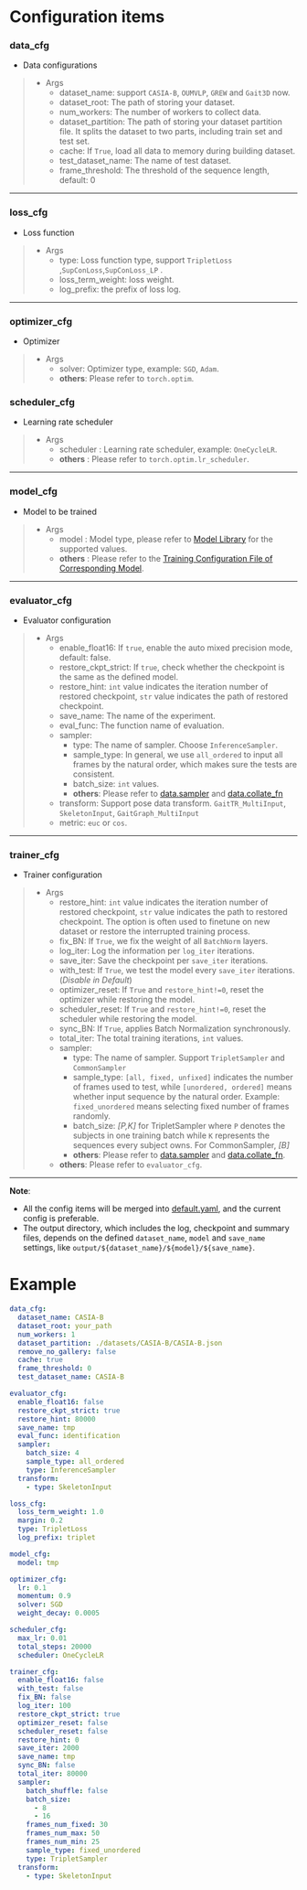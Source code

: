 # Configuration items

### data_cfg
* Data configurations
>
>  * Args
>     * dataset_name: support `CASIA-B`, `OUMVLP`, `GREW` and `Gait3D` now.
>     * dataset_root: The path of storing your dataset.
>     * num_workers: The number of workers to collect data.
>     * dataset_partition: The path of storing your dataset partition file. It splits the dataset to two parts, including train set and test set.
>     * cache: If `True`, load all data to memory during building dataset.
>     * test_dataset_name: The name of test dataset. 
>     * frame_threshold: The threshold of the sequence length, default: 0
----

### loss_cfg
* Loss function
>  * Args
>     * type: Loss function type, support `TripletLoss` ,`SupConLoss`,`SupConLoss_LP` .
>     * loss_term_weight: loss weight.
>     * log_prefix: the prefix of loss log.

----
### optimizer_cfg
* Optimizer
>  * Args
>     * solver: Optimizer type, example: `SGD`, `Adam`.
>     * **others**: Please refer to `torch.optim`.


### scheduler_cfg
* Learning rate scheduler
>  * Args
>     * scheduler : Learning rate scheduler, example: `OneCycleLR`.
>     * **others** : Please refer to `torch.optim.lr_scheduler`.
----
### model_cfg
* Model to be trained
>  * Args
>     * model : Model type, please refer to [Model Library](../fastposegait/modeling/models) for the supported values.
>     * **others** : Please refer to the [Training Configuration File of Corresponding Model](../configs).
----
### evaluator_cfg
* Evaluator configuration
>  * Args
>     * enable_float16: If `true`, enable the auto mixed precision mode, default: false.
>     * restore_ckpt_strict: If `true`, check whether the checkpoint is the same as the defined model.
>     * restore_hint: `int` value indicates the iteration number of restored checkpoint, `str` value indicates the path of restored checkpoint.
>     * save_name: The name of the experiment.
>     * eval_func: The function name of evaluation. 
>     * sampler:
>       - type: The name of sampler. Choose `InferenceSampler`.
>       - sample_type: In general, we use `all_ordered` to input all frames by the natural order, which makes sure the tests are consistent.
>       - batch_size: `int` values.
>       - **others**: Please refer to [data.sampler](../fastposegait/data/sampler.py) and [data.collate_fn](../fastposegait/data/collate_fn.py)
>     * transform: Support pose data transform. `GaitTR_MultiInput`, `SkeletonInput`, `GaitGraph_MultiInput`
>     * metric: `euc` or `cos`.

----
### trainer_cfg
* Trainer configuration
>  * Args
>     * restore_hint: `int` value indicates the iteration number of restored checkpoint, `str` value indicates the path to restored checkpoint. The option is often used to finetune on new dataset or restore the interrupted training process.
>     * fix_BN: If `True`, we fix the weight of all `BatchNorm` layers.
>     * log_iter: Log the information per `log_iter` iterations.
>     * save_iter: Save the checkpoint per `save_iter` iterations.
>     * with_test: If `True`, we test the model every `save_iter` iterations. (*Disable in Default*)
>     * optimizer_reset: If `True` and `restore_hint!=0`, reset the optimizer while restoring the model.
>     * scheduler_reset: If `True` and `restore_hint!=0`, reset the scheduler while restoring the model.
>     * sync_BN: If `True`, applies Batch Normalization synchronously.
>     * total_iter: The total training iterations, `int` values.
>     * sampler:
>       - type: The name of sampler. Support `TripletSampler` and  `CommonSampler`
>       - sample_type: `[all, fixed, unfixed]` indicates the number of frames used to test, while `[unordered, ordered]` means whether input sequence by the natural order. Example: `fixed_unordered` means selecting fixed number of frames randomly.
>       - batch_size: *[P,K]* for TripletSampler where `P` denotes the subjects in one training batch while `K` represents the sequences every subject owns. For CommonSampler, *[B]*
>       - **others**: Please refer to [data.sampler](../fastposegait/data/sampler.py) and [data.collate_fn](../fastposegait/data/collate_fn.py).
>     * **others**: Please refer to `evaluator_cfg`.
---
**Note**: 
- All the config items will be merged into [default.yaml](../configs/default.yaml), and the current config is preferable.
- The output directory, which includes the log, checkpoint and summary files, depends on the defined `dataset_name`, `model` and `save_name` settings, like `output/${dataset_name}/${model}/${save_name}`.
# Example

```yaml
data_cfg:
  dataset_name: CASIA-B
  dataset_root: your_path
  num_workers: 1
  dataset_partition: ./datasets/CASIA-B/CASIA-B.json
  remove_no_gallery: false
  cache: true
  frame_threshold: 0
  test_dataset_name: CASIA-B

evaluator_cfg:
  enable_float16: false
  restore_ckpt_strict: true
  restore_hint: 80000
  save_name: tmp
  eval_func: identification
  sampler:
    batch_size: 4
    sample_type: all_ordered
    type: InferenceSampler
  transform:
    - type: SkeletonInput

loss_cfg:
  loss_term_weight: 1.0
  margin: 0.2
  type: TripletLoss
  log_prefix: triplet

model_cfg:
  model: tmp

optimizer_cfg:
  lr: 0.1
  momentum: 0.9
  solver: SGD
  weight_decay: 0.0005

scheduler_cfg:
  max_lr: 0.01
  total_steps: 20000
  scheduler: OneCycleLR

trainer_cfg:
  enable_float16: false
  with_test: false
  fix_BN: false
  log_iter: 100
  restore_ckpt_strict: true
  optimizer_reset: false
  scheduler_reset: false
  restore_hint: 0
  save_iter: 2000
  save_name: tmp
  sync_BN: false
  total_iter: 80000
  sampler:
    batch_shuffle: false
    batch_size:
      - 8
      - 16
    frames_num_fixed: 30
    frames_num_max: 50
    frames_num_min: 25
    sample_type: fixed_unordered
    type: TripletSampler
  transform:
    - type: SkeletonInput


```
